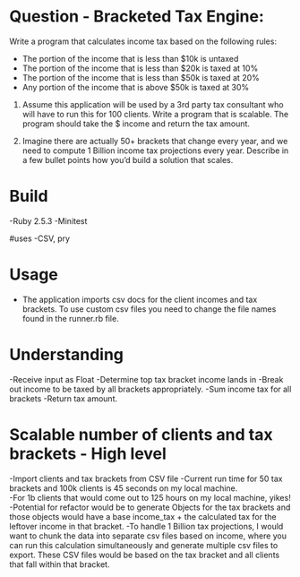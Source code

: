 # Question - Bracketed Tax Engine:
Write a program that calculates income tax based on the following rules:
  - The portion of the income that is less than $10k is untaxed
  - The portion of the income that is less than $20k is taxed at 10%
  - The portion of the income that is less than $50k is taxed at 20%
  - Any portion of the income that is above $50k is taxed at 30%


1. Assume this application will be used by a 3rd party tax consultant who will have to run this for
100 clients.
Write a program that is scalable.
The program should take the $ income and return the tax amount.


2. Imagine there are actually 50+ brackets that change every year, and we need to compute 1
Billion income tax projections every year.
Describe in a few bullet points how you’d build a solution that scales.

# Build

-Ruby 2.5.3
-Minitest

#uses
-CSV, pry

# Usage

- The application imports csv docs for the client incomes and tax brackets.  To use custom csv files you need to change the file names found in the runner.rb file.


# Understanding

-Receive input as Float
-Determine top tax bracket income lands in
-Break out income to be taxed by all brackets appropriately.
-Sum income tax for all brackets
-Return tax amount.

# Scalable number of clients and tax brackets - High level

-Import clients and tax brackets from CSV file
-Current run time for 50 tax brackets and 100k clients is 45 seconds on my local machine.  
-For 1b clients that would come out to 125 hours on my local machine, yikes!  
-Potential for refactor would be to generate Objects for the tax brackets and those objects would have a base income_tax + the calculated tax for the leftover income in that bracket.
-To handle 1 Billion tax projections, I would want to chunk the data into separate csv files based on income, where you can run this calculation simultaneously and generate multiple csv files to export.  These CSV files would be based on the tax bracket and all clients that fall within that bracket.
